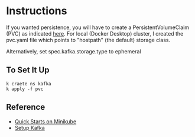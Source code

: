 # Instructions 

If you wanted persistence, you will have to create a PersistentVolumeClaim (PVC) as indicated [here](https://strimzi.io/2019/02/28/resizing-persistent-volumes.html). For local (Docker Desktop) cluster, I created the pvc.yaml file which points to "hostpath" (the default) storage class.

Alternatively, set spec.kafka.storage.type to ephemeral

## To Set It Up

```
k craete ns kafka
k apply -f pvc
```

## Reference

- [Quick Starts on Minikube](https://strimzi.io/quickstarts/minikube/)
- [Setup Kafka](https://robertbrem.github.io/Microservices_with_Kubernetes/19_CQRS_with_Kafka/01_Setup_Kafka/)
